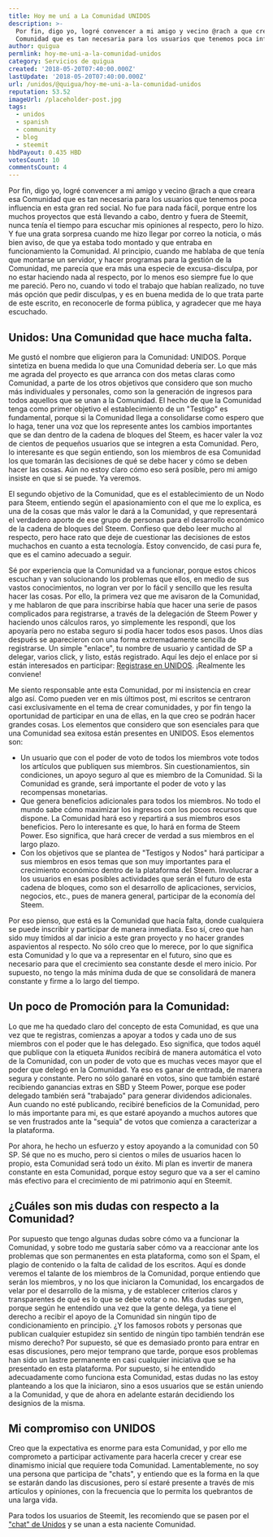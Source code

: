 ```yaml
---
title: Hoy me uní a La Comunidad UNIDOS
description: >-
  Por fin, digo yo, logré convencer a mi amigo y vecino @rach a que creara esa
  Comunidad que es tan necesaria para los usuarios que tenemos poca influen...
author: quigua
permlink: hoy-me-uni-a-la-comunidad-unidos
category: Servicios de quigua
created: '2018-05-20T07:40:00.000Z'
lastUpdate: '2018-05-20T07:40:00.000Z'
url: /unidos/@quigua/hoy-me-uni-a-la-comunidad-unidos
reputation: 53.52
imageUrl: /placeholder-post.jpg
tags:
  - unidos
  - spanish
  - community
  - blog
  - steemit
hbdPayout: 0.435 HBD
votesCount: 10
commentsCount: 4
---
```


Por fin, digo yo, logré convencer a mi amigo y vecino @rach a que creara esa Comunidad que es tan necesaria para los usuarios que tenemos poca influencia en esta gran red social. No fue para nada fácil, porque entre los muchos proyectos que está llevando a cabo, dentro y fuera de Steemit, nunca tenía el tiempo para escuchar mis opiniones al respecto, pero lo hizo. Y fue una grata sorpresa cuando me hizo llegar  por correo la noticia, o más bien aviso, de que ya estaba todo montado y que entraba en funcionamiento la Comunidad. 
Al principio, cuando me hablaba de que tenía que montarse un servidor, y hacer programas para la gestión de la Comunidad, me parecía que era más una especie de excusa-disculpa, por no estar haciendo nada al respecto, por lo menos eso siempre fue lo que me pareció. Pero no, cuando vi todo el trabajo que habían realizado, no tuve más opción que pedir disculpas, y es en buena medida de lo que trata parte de este escrito, en reconocerle de forma pública, y agradecer que me haya escuchado. 

## Unidos: Una Comunidad que hace mucha falta.

Me gustó el nombre que eligieron para la Comunidad: UNIDOS. Porque sintetiza en buena medida lo que una Comunidad debería ser.  Lo que más me agrada del proyecto es que arranca con dos metas claras como Comunidad, a parte de los otros objetivos que considero que son mucho más individuales y personales, como son la generación de ingresos para todos aquellos que se unan a la Comunidad. El hecho de que la Comunidad tenga como primer objetivo el establecimiento de un "Testigo" es fundamental, porque si la Comunidad llega a consolidarse como espero que lo haga, tener una voz que los represente antes los cambios importantes que se dan dentro de la cadena de bloques del Steem, es hacer valer la voz de cientos de pequeños usuarios que se integren a esta Comunidad. Pero, lo interesante es que según entiendo, son los miembros de esa Comunidad los que tomarán las decisiones de qué se debe hacer y cómo se deben hacer las cosas. Aún no estoy claro cómo eso será posible, pero mi amigo insiste en que si se puede. Ya veremos. 

El segundo objetivo de la Comunidad, que es el establecimiento de un Nodo para Steem, entiendo según el apasionamiento con el que me lo explica, es una de la cosas que más valor le dará a la Comunidad, y que representará el verdadero aporte de ese grupo de personas para el desarrollo económico de la cadena de bloques del Steem. Confieso que debo leer mucho al respecto, pero hace rato que deje de cuestionar las decisiones de estos muchachos en cuanto a esta tecnología. Estoy convencido, de casi pura fe, que es el camino adecuado a seguir. 

Sé por experiencia que la Comunidad va a funcionar, porque estos chicos escuchan y van solucionando los problemas que ellos, en medio de sus vastos conocimientos, no logran ver por lo fácil y sencillo que les resulta hacer las cosas. Por ello, la primera vez que me avisaron de la Comunidad, y me hablaron de que para inscribirse había que hacer una serie de pasos complicados para registrarse, a través de la delegación de Steem Power y haciendo unos cálculos raros, yo simplemente les respondí, que los apoyaría pero no estaba seguro si podía hacer todos esos pasos. Unos días después se aparecieron con una forma extremadamente sencilla de registrarse. Un simple "enlace", tu nombre de usuario y cantidad de SP a delegar, varios click, y listo, estás registrado. Aquí les dejo el enlace por si están interesados en participar: [Registrase en UNIDOS](https://steembank.com/unidos/delegar_unidos.php). ¡Realmente les conviene!

Me siento responsable ante esta Comunidad, por mi insistencia en crear algo así. Como pueden ver en mis últimos post, mi escritos se centraron casi exclusivamente en el tema de crear comunidades, y por fin tengo la oportunidad de participar en una de ellas, en la que creo se podrán hacer grandes cosas. Los elementos que considero que son esenciales para que una Comunidad sea exitosa están presentes en UNIDOS. Esos elementos son:
- Un usuario que con el poder de voto de todos los miembros vote todos los artículos que publiquen sus miembros. Sin cuestionamientos, sin condiciones, un apoyo seguro al que es miembro de la Comunidad. Si la Comunidad es grande, será importante el poder de voto y las recompensas monetarias.
- Que genera beneficios adicionales para todos los miembros. No todo el mundo sabe cómo maximizar los ingresos con los pocos recursos que dispone. La Comunidad hará eso y repartirá a sus miembros esos beneficios. Pero lo interesante es que, lo hará en forma de Steem Power. Eso significa, que hará crecer de verdad a sus miembros en el largo plazo. 
- Con los objetivos que se plantea de "Testigos y Nodos" hará participar a sus miembros en esos temas que son muy importantes para el crecimiento económico dentro de la plataforma del Steem. Involucrar a los usuarios en esas posibles actividades que serán el futuro de esta cadena de bloques, como son el desarrollo de aplicaciones, servicios, negocios, etc., pues de manera general, participar de la economía del Steem.

Por eso pienso, que está es la Comunidad que hacía falta, donde cualquiera se puede inscribir y participar de manera inmediata. Eso sí, creo que han sido muy tímidos al dar inicio a este gran proyecto y no hacer grandes aspavientos al respecto. No sólo creo que lo merece, por lo que significa esta Comunidad y lo que va a representar en el futuro, sino que es necesario para que el crecimiento sea constante desde el mero inicio. Por supuesto, no tengo la más mínima duda de que se consolidará de manera constante y firme a lo largo del tiempo. 

## Un poco de Promoción para la Comunidad:
Lo que me ha quedado claro del concepto de esta Comunidad, es que una vez que te registras,  comienzas a apoyar a todos y cada uno de sus miembros con el poder que le has delegado. Eso significa, que todos aquél que publique con la etiqueta #unidos recibirá de manera automática el voto de la Comunidad, con un poder de voto que es muchas veces mayor que el poder que delegó en la Comunidad. Ya eso es ganar de entrada, de manera segura y constante. 
Pero no sólo ganaré en votos, sino que también estaré recibiendo ganancias extras en SBD y Steem Power, porque ese poder delegado también será "trabajado" para generar dividendos adicionales. Aun cuando no esté publicando, recibiré beneficios de la Comunidad, pero lo más importante para mi, es que estaré apoyando a muchos autores que se ven frustrados ante la "sequía" de votos que comienza a caracterizar a la plataforma. 

Por ahora, he hecho un esfuerzo y estoy apoyando a la comunidad con 50 SP. Sé que no es mucho, pero si cientos o miles de usuarios hacen lo propio, esta Comunidad será todo un éxito. Mi plan es invertir de manera constante en esta Comunidad, porque estoy seguro que va a ser el camino más efectivo para el crecimiento de mi patrimonio aquí en Steemit. 

## ¿Cuáles son mis dudas con respecto a la Comunidad?

Por supuesto que tengo algunas dudas sobre cómo va a funcionar la Comunidad,  y sobre todo me gustaría saber cómo va a reaccionar ante los problemas que son permanentes en esta plataforma, como son el Spam, el plagio de contenido o la falta de calidad de los escritos.  Aquí es donde veremos el talante de los miembros de la Comunidad, porque entiendo que serán los miembros, y no los que iniciaron la Comunidad, los encargados de velar por el desarrollo de la misma, y de establecer criterios claros y transparentes de qué es lo que se debe votar  o no. 
Mis dudas surgen, porque según he entendido una vez que la gente delega, ya tiene el derecho a recibir el apoyo de la Comunidad sin ningún tipo de condicionamiento en principio. ¿Y los famosos robots y personas que publican cualquier estupidez sin sentido de ningún tipo también tendrán ese mismo derecho? 
Por supuesto, sé que es demasiado pronto para entrar en esas discusiones, pero mejor temprano que tarde, porque esos problemas han sido un lastre permanente en casi cualquier iniciativa que se ha presentado en esta plataforma. 
Por supuesto, si he entendido adecuadamente como funciona esta Comunidad, estas dudas no las estoy planteando a los que la iniciaron, sino a esos usuarios que se están uniendo a la Comunidad, y que de ahora en adelante estarán decidiendo los designios de la misma.

## Mi compromiso con UNIDOS
Creo que la expectativa es enorme para esta Comunidad, y por ello me comprometo a participar activamente para hacerla crecer y crear ese dinamismo inicial que requiere toda Comunidad. Lamentablemente, no soy una persona que participa de "chats", y entiendo que es la forma en la que se estarán dando las discusiones, pero sí estaré presente a través de mis artículos y opiniones, con la frecuencia que lo permita los quebrantos de una larga vida.

Para todos los usuarios de Steemit, les recomiendo que se pasen por el ["chat" de Unidos](https://discord.gg/dZhYWqR) y se unan a esta naciente Comunidad.
